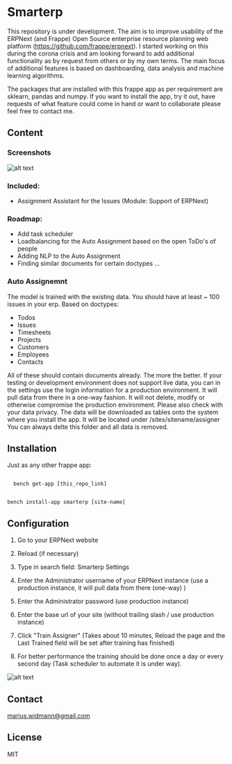 # Smarterp
This repository is under development. The aim is to improve usability of the ERPNext (and Frappe) Open Source
enterprise resource planning web platform (https://github.com/frappe/erpnext). I started working on this during the corona crisis and am looking forward
to add additional functionality as by request from others or by my own terms. The main focus of additional features
is based on dashboarding, data analysis and machine learning algorithms.

The packages that are installed with this frappe app as per requirement are sklearn, pandas and numpy. If you want to install the app, try it out, have requests of what feature could come in hand or want to collaborate please feel free to contact me.


## Content

### Screenshots

![alt text](https://github.com/canlann/smarterp/blob/master/readme-assignment-screenshot.png)

### Included:
- Assignment Assistant for the Issues (Module: Support of ERPNext)

### Roadmap:
- Add task scheduler
- Loadbalancing for the Auto Assignment based on the open ToDo's of people
- Adding NLP to the Auto Assignment
- Finding similar documents for certain doctypes
...

### Auto Assignemnt
The model is trained with the existing data. You should have at least ~ 100 issues in your erp.
Based on doctypes:
- Todos
- Issues
- Timesheets
- Projects
- Customers
- Employees
- Contacts

All of these should contain documents already. The more the better. If your testing or development environment does not support
live data, you can in the settings use the login information for a production environment. It will pull data from there in a one-way fashion. It will not delete, modify or otherwise compromise the production environment. Please also check with your data privacy. The data will be downloaded as tables onto the system where you install the app. It will be located under /sites/sitename/assigner
You can always delte this folder and all data is removed.

## Installation

Just as any other frappe app:

<code>
  bench get-app [this_repo_link]  
  
  bench install-app smarterp [site-name]
</code>

## Configuration

1. Go to your ERPNext website
2. Reload (if necessary)
3. Type in search field: Smarterp Settings
4. Enter the Administrator username of your ERPNext instance (use a production instance, it will pull data from there (one-way) )
5. Enter the Administrator password (use production instance)
6. Enter the base url of your site (without trailing slash / use production instance)
7. Click "Train Assigner" 
(Takes about 10 minutes, Reload the page and the Last Trained field will be set after training has finished)

8. For better performance the training should be done once a day or every second day (Task scheduler to automate it is under way).

![alt text](https://github.com/canlann/smarterp/blob/master/readme-settings.png)

## Contact
marius.widmann@gmail.com

## License
MIT
